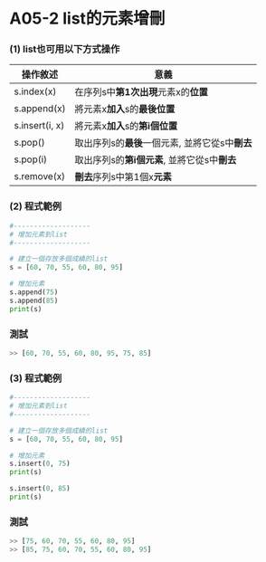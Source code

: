 # A05-2 list的元素增刪


### (1) list也可用以下方式操作

| 操作敘述 | 意義 |
|---------|------|
| s.index(x) | 在序列s中**第1次出現**元素x的**位置** |
| s.append(x) | 將元素x**加入**s的**最後位置** |
| s.insert(i, x) | 將元素x**加入**s的**第i個位置** |
| s.pop() | 取出序列s的**最後**一個元素, 並將它從s中**刪去** |
| s.pop(i) | 取出序列s的**第i個元素**, 並將它從s中**刪去** |
| s.remove(x) | **刪去**序列s中第1個x**元素** |


### (2) 程式範例
``` python
#-------------------
# 增加元素到list
#-------------------

# 建立一個存放多個成績的list
s = [60, 70, 55, 60, 80, 95]

# 增加元素
s.append(75)
s.append(85)
print(s)
```

### 測試
``` python
>> [60, 70, 55, 60, 80, 95, 75, 85]
```

### (3) 程式範例
``` python
#-------------------
# 增加元素到list
#-------------------

# 建立一個存放多個成績的list
s = [60, 70, 55, 60, 80, 95]

# 增加元素
s.insert(0, 75)
print(s)

s.insert(0, 85)
print(s)
```

### 測試
``` python
>> [75, 60, 70, 55, 60, 80, 95]
>> [85, 75, 60, 70, 55, 60, 80, 95]
```
